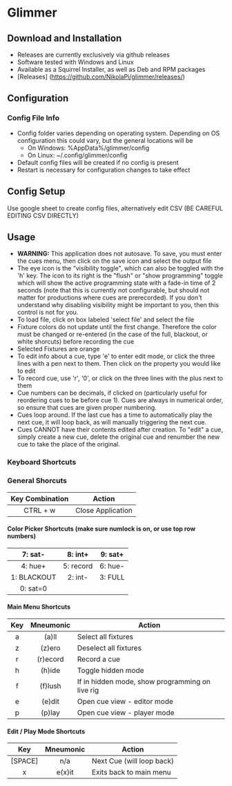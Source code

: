 # Glimmer

## Download and Installation
- Releases are currently exclusively via github releases
- Software tested with Windows and Linux
- Available as a Squirrel Installer, as well as Deb and RPM packages
- [Releases] (https://github.com/NikolaPi/glimmer/releases/)

## Configuration
### Config File Info
- Config folder varies depending on operating system. Depending on OS configuration this could vary, but the general locations will be
	- On Windows: %AppData%/glimmer/config
	- On Linux: ~/.config/glimmer/config
- Default config files will be created if no config is present
- Restart is necessary for configuration changes to take effect

## Config Setup
Use google sheet to create config files, alternatively edit CSV (BE CAREFUL EDITING CSV DIRECTLY)

## Usage
- **WARNING:** This application does not autosave. To save, you must enter the cues menu, then click on the save icon and select the output file
- The eye icon is the "visibility toggle", which can also be toggled with the 'h' key. The icon to its right is the "flush" or "show programming" toggle which will show the active programming state with a fade-in time of 2 seconds (note that this is currently not configurable, but should not matter for productions where cues are prerecorded). If you don't understand why disabling visibility might be important to you, then this control is not for you.
- To load file, click on box labeled 'select file' and select the file
- Fixture colors do not update until the first change. Therefore the color must be changed or re-entered (in the case of the full, blackout, or white shorcuts) before recording the cue
- Selected Fixtures are orange
- To edit info about a cue, type 'e' to enter edit mode, or click the three lines with a pen next to them. Then click on the property you would like to edit
- To record cue, use 'r', '0', or click on the three lines with the plus next to them
- Cue numbers can be decimals, if clicked on (particularly useful for reordering cues to be before cue 1). Cues are always in numerical order, so ensure that cues are given proper numbering.
- Cues loop around. If the last cue has a time to automatically play the next cue, it will loop back, as will manually triggering the next cue.
- Cues CANNOT have their contents edited after creation. To "edit" a cue, simply create a new cue, delete the original cue and renumber the new cue to take the place of the original.

### Keyboard Shortcuts

### General Shorcuts
| Key Combination | Action |
| :-: | :-: |
| CTRL + w | Close Application |

#### Color Picker Shortcuts (make sure numlock is on, or use top row numbers)
| 7: sat- | 8: int+ | 9: sat+ |
| :-: | :-: | :-: |
| 4: hue+ | 5: record | 6: hue- |
| 1: BLACKOUT | 2: int- | 3: FULL |
| 0: sat=0 | | |

#### Main Menu Shortcuts
| Key | Mneumonic | Action |
| :-: | :-: | --- |
| a | (a)ll | Select all fixtures |
| z | (z)ero | Deselect all fixtures |
| r | (r)ecord | Record a cue |
| h | (h)ide | Toggle hidden mode |
| f | (f)lush | If in hidden mode, show programming on live rig |
| e | (e)dit | Open cue view - editor mode |
| p | (p)lay | Open cue view - player mode |

#### Edit / Play Mode Shortcuts
| Key | Mneumonic | Action |
| :-: | :-: | --- |
| [SPACE] | n/a | Next Cue (will loop back)
| x | e(x)it | Exits back to main menu
